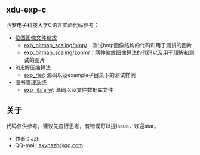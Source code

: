 ## xdu-exp-c

西安电子科技大学C语言实验代码参考：

- [位图图像文件缩放](exp_bitmap_scaling/README.md)
  - [exp_bitmap_scaling/bmp/](exp_bitmap_scaling/bmp/)：测试bmp图像结构的代码和用于测试的图片
  - [exp_bitmap_scaling/zoom/](exp_bitmap_scaling/zoom/)：两种缩放图像算法的代码以及用于理解和测试的图片
- [RLE解压缩算法](exp_rle/README.md)
  - [exp_rle/](exp_rle/): 源码以及example子目录下的测试样例
- [图书管理系统](exp_library/README.md)
  - [exp_library/](exp_library/): 源码以及文件数据库文件

## 关于

代码仅供参考，建议先自行思考，有错误可以提issue，欢迎star。

- 作者：Jzh
- QQ-mail: akynazh@qq.com
